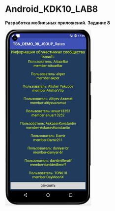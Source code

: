 # Android_KDK10_LAB8
**Разработка мобильных приложений.**
**Задание 8**

![Screenshot](screenshot.png)
